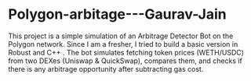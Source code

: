 # Polygon-arbitage---Gaurav-Jain
This project is a simple simulation of an Arbitrage Detector Bot on the Polygon network. Since I am a fresher, I tried to build a basic version in Robust and C++ .  The bot simulates fetching token prices (WETH/USDC) from two DEXes (Uniswap &amp; QuickSwap), compares them, and checks if there is any arbitrage opportunity after subtracting gas cost.
